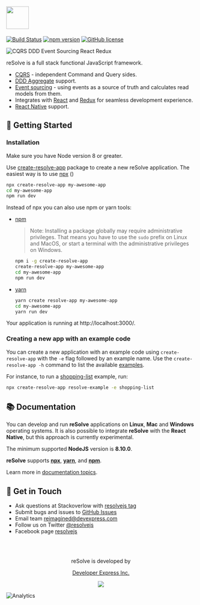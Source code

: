 # [<img src="https://user-images.githubusercontent.com/15689049/29659048-ad0d158a-88c5-11e7-9354-dbe4bb105ad7.png" height="60">](https://github.com/reimagined/resolve/)

[![Build Status](https://travis-ci.org/reimagined/resolve.svg?branch=master)](https://travis-ci.org/reimagined/resolve) [![npm version](https://badge.fury.io/js/create-resolve-app.svg)](https://badge.fury.io/js/create-resolve-app) [![GitHub license](https://img.shields.io/badge/license-MIT-blue.svg)](https://raw.githubusercontent.com/reimagined/resolve/master/LICENSE)

![CQRS DDD Event Sourcing React Redux](https://user-images.githubusercontent.com/19663260/41475089-73b9620e-70c6-11e8-9ca9-633f3857626b.png)

reSolve is a full stack functional JavaScript framework.

- [CQRS](https://martinfowler.com/bliki/CQRS.html) - independent Command and Query sides.
- [DDD Aggregate](https://martinfowler.com/bliki/DDD_Aggregate.html) support.
- [Event sourcing](https://martinfowler.com/eaaDev/EventSourcing.html) - using events as a source of truth and calculates read models from them.
- Integrates with [React](https://reactjs.org) and [Redux](https://redux.js.org) for seamless development experience.
- [React Native](https://facebook.github.io/react-native/) support.

## :rocket: Getting Started

### Installation

Make sure you have Node version 8 or greater.

Use [create-resolve-app](packages/core/create-resolve-app) package to create a new reSolve application. The easiest way is to use [npx](https://www.npmjs.com/package/npx/v/1.1.1) ()

```sh
npx create-resolve-app my-awesome-app
cd my-awesome-app
npm run dev
```

Instead of npx you can also use npm or yarn tools:

- [npm](https://www.npmjs.com/)

  > Note: Installing a package globally may require administrative privileges. That means you have to use the `sudo` prefix on Linux and MacOS, or start a terminal with the administrative privileges on Windows.

  ```sh
  npm i -g create-resolve-app
  create-resolve-app my-awesome-app
  cd my-awesome-app
  npm run dev
  ```

- [yarn](https://yarnpkg.com/lang/en/)

  ```sh
  yarn create resolve-app my-awesome-app
  cd my-awesome-app
  yarn run dev
  ```

Your application is running at http://localhost:3000/.

### Creating a new app with an example code

You can create a new application with an example code using `create-resolve-app` with the `-e` flag followed by an example name. Use the `create-resolve-app -h` command to list the available [examples](./examples/).

For instance, to run a [shopping-list](./examples/shopping-list) example, run:

```sh
npx create-resolve-app resolve-example -e shopping-list
```

## :books: Documentation

You can develop and run **reSolve** applications on **Linux**, **Mac** and **Windows** operating systems. It is also possible to integrate **reSolve** with the **React Native**, but this approach is currently experimental.

The minimum supported **NodeJS** version is **8.10.0**.

**reSolve** supports [**npx**](https://www.npmjs.com/package/npx), [**yarn**](https://yarnpkg.com/lang/en/), and [**npm**](https://www.npmjs.com/).

Learn more in [documentation topics](https://github.com/reimagined/resolve/tree/master/docs).

## :loudspeaker: Get in Touch

- Ask questions at Stackoverlow with [resolvejs tag](https://stackoverflow.com/tags/resolvejs)
- Submit bugs and issues to [GitHub Issues](https://github.com/reimagined/resolve/issues)
- Email team reimagined@devexpress.com
- Follow us on Twitter [@resolvejs](https://twitter.com/resolvejs)
- Facebook page [resolvejs](https://www.facebook.com/resolvejs/)

<br/>
<br/>
<p align="center">reSolve is developed by</p>
<p align="center"><a href="https://devexpress.com">Developer Express Inc.</a></p>
<p align="center"><img src="https://user-images.githubusercontent.com/19663260/38686793-dd31fb22-3e7d-11e8-8f26-33606ad82a16.png"></p>

![Analytics](https://ga-beacon.appspot.com/UA-118635726-1/index-readme?pixel)
